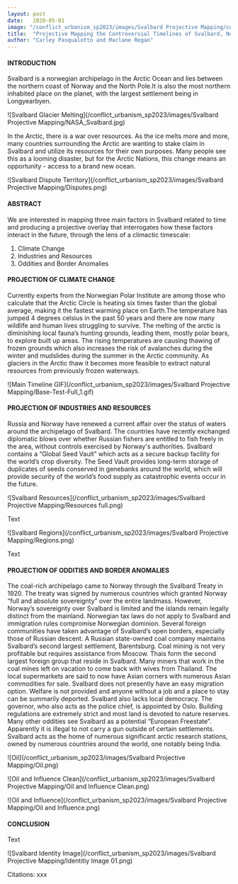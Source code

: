 ```yaml
---
layout: post
date:   2020-05-01
image: "/conflict_urbanism_sp2023/images/Svalbard Projective Mapping/coverimage_01.jpeg"
title:  "Projective Mapping the Controversial Timelines of Svalbard, Norway"
author: "Carley Pasqualotto and Maclane Regan"
---
```

#### INTRODUCTION  

Svalbard is a norwegian archipelago in the Arctic Ocean and lies between the northern coast of Norway and the North Pole.It is also the most northern inhabited place on the planet, with the largest settlement being in Longyearbyen. 


![Svalbard Glacier Melting](/conflict_urbanism_sp2023/images/Svalbard Projective Mapping/NASA_Svalbard.jpg)


In the Arctic, there is a war over resources. As the ice melts more and more, many countries surrounding the Arctic are wanting to stake claim in Svalbard and utilize its resources for their own purposes. Many people see this as a looming disaster, but for the Arctic Nations, this change means an opportunity - access to a brand new ocean.


![Svalbard Dispute Territory](/conflict_urbanism_sp2023/images/Svalbard Projective Mapping/Disputes.png)



#### ABSTRACT

We are interested in mapping three main factors in Svalbard related to time and producing a projective overlay that interrogates how these factors interact in the future, through the lens of a climactic timescale:

1. Climate Change
1. Industries and Resources
1. Oddities and Border Anomalies


#### PROJECTION OF CLIMATE CHANGE

Currently experts from the Norwegian Polar Institute are among those who calculate that the Arctic Circle is heating six times faster than the global average, making it the fastest warming place on Earth.The temperature has jumped 4 degrees celsius in the past 50 years and there are now many wildlife and human lives struggling to survive. The melting of the arctic is diminishing local fauna’s hunting grounds, leading them, mostly polar bears, to explore built up areas. The rising temperatures are causing thawing of frozen grounds which also increases the risk of avalanches during the winter and mudslides during the summer in the Arctic community. As glaciers in the Arctic thaw it becomes more feasible to extract natural resources from previously frozen waterways.


![Main Timeline GIF](/conflict_urbanism_sp2023/images/Svalbard Projective Mapping/Base-Test-Full_1.gif)


#### PROJECTION OF INDUSTRIES AND RESOURCES

Russia and Norway have renewed a current affair over the status of waters around the archipelago of Svalbard. The countries have recently exchanged diplomatic blows over whether Russian fishers are entitled to fish freely in the area, without controls exercised by Norway's authorities. Svalbard contains a “Global Seed Vault” which acts as a secure backup facility for the world’s crop diversity. The Seed Vault provides long-term storage of duplicates of seeds conserved in genebanks around the world, which will provide security of the world’s food supply as catastrophic events occur in the future.


![Svalbard Resources](/conflict_urbanism_sp2023/images/Svalbard Projective Mapping/Resources full.png)


Text


![Svalbard Regions](/conflict_urbanism_sp2023/images/Svalbard Projective Mapping/Regions.png)


Text


#### PROJECTION OF ODDITIES AND BORDER ANOMALIES

The coal-rich archipelago came to Norway through the Svalbard Treaty in 1920. The treaty was signed by numerous countries which granted Norway “full and absolute sovereignty” over the entire landmass. However, Norway’s sovereignty over Svalbard is limited and the islands remain legally distinct from the mainland. Norwegian tax laws do not apply to Svalbard and immigration rules compromise Norwegian dominion. Several foreign communities have taken advantage of Svalbard’s open borders, especially those of Russian descent. A Russian state-owned coal company maintains Svalbard’s second largest settlement, Barentsburg. Coal mining is not very profitable but requires assistance from Moscow. Thais form the second largest foreign group that reside in Svalbard. Many miners that work in the coal mines left on vacation to come back with wives from Thailand. The local supermarkets are said to now have Asian corners with numerous Asian commodities for sale. Svalbard does not presently have an easy migration option. Welfare is not provided and anyone without a job and a place to stay can be summarily deported. Svalbard also lacks local democracy. The governor, who also acts as the police chief, is appointed by Oslo. Building regulations are extremely strict and most land is devoted to nature reserves. Many other oddities see Svalbard as a potential “European Freestate”. Apparently it is illegal to not carry a gun outside of certain settlements.
Svalbard acts as the home of numerous significant arctic research stations, owned by numerous countries around the world, one notably being India.



![Oil](/conflict_urbanism_sp2023/images/Svalbard Projective Mapping/Oil.png)

![Oil and Influence Clean](/conflict_urbanism_sp2023/images/Svalbard Projective Mapping/Oil and Influence Clean.png)

![Oil and Influence](/conflict_urbanism_sp2023/images/Svalbard Projective Mapping/Oil and Influence.png)


#### CONCLUSION

Text

![Svalbard Identity Image](/conflict_urbanism_sp2023/images/Svalbard Projective Mapping/Identitiy Image 01.png)

Citations:
xxx
